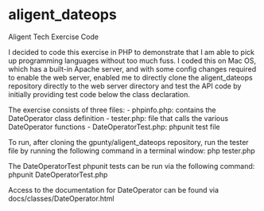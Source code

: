 # aligent_dateops
Aligent Tech Exercise Code

I decided to code this exercise in PHP to demonstrate that I am able to pick up programming languages without too much fuss. I coded this on Mac OS, which has a built-in Apache server, and with some config changes required to enable the web server, enabled me to directly clone the aligent_dateops repository directly to the web server directory and test the API code by initially providing test code below the class declaration.

The exercise consists of three files:
    - phpinfo.php: contains the DateOperator class definition
    - tester.php: file that calls the various DateOperator functions
    - DateOperatorTest.php: phpunit test file

To run, after cloning the gpunty/aligent_dateops repository, run the tester file by running the following command in a terminal window:
    php tester.php
    
The DateOperatorTest phpunit tests can be run via the following command:
    phpunit DateOperatorTest.php
    
Access to the documentation for DateOperator can be found via docs/classes/DateOperator.html
